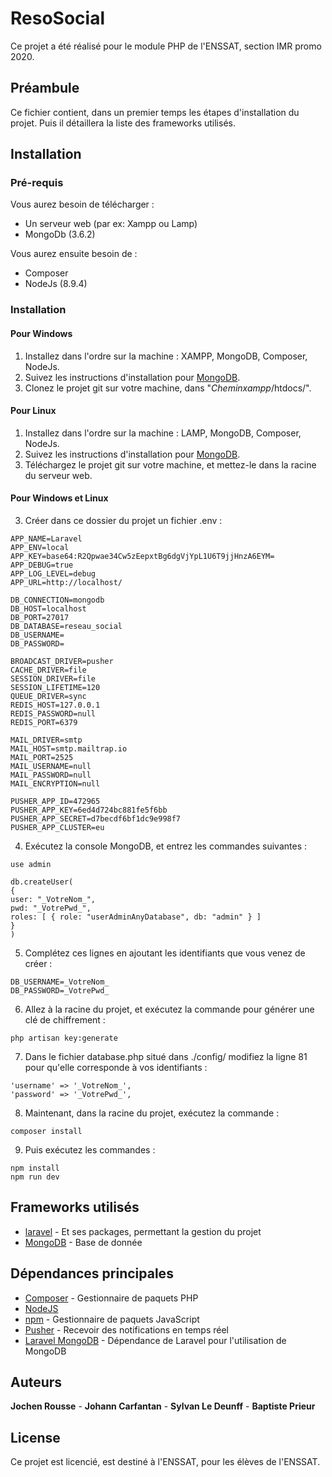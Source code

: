 # ResoSocial

Ce projet a été réalisé pour le module PHP de l'ENSSAT, section IMR promo 2020.

## Préambule

Ce fichier contient, dans un premier temps les étapes d'installation du projet.
Puis il détaillera la liste des frameworks utilisés.

## Installation
### Pré-requis

Vous aurez besoin de télécharger :
 * Un serveur web (par ex: Xampp ou Lamp)
 * MongoDb (3.6.2)  
 
Vous aurez ensuite besoin de :
 * Composer 
 * NodeJs (8.9.4)

### Installation
#### Pour Windows

1. Installez dans l'ordre sur la machine : XAMPP, MongoDB, Composer, NodeJs.
2. Suivez les instructions d'installation pour [MongoDB](https://docs.mongodb.com/manual/administration/install-community/).
3. Clonez le projet git sur votre machine, dans "_Cheminxampp_/htdocs/".

#### Pour Linux

1. Installez dans l'ordre sur la machine : LAMP, MongoDB, Composer, NodeJs.
2. Suivez les instructions d'installation pour [MongoDB](https://docs.mongodb.com/manual/administration/install-community/).
3. Téléchargez le projet git sur votre machine, et mettez-le dans la racine du serveur web.

#### Pour Windows et Linux

3. Créer dans ce dossier du projet un fichier .env :
```
APP_NAME=Laravel
APP_ENV=local
APP_KEY=base64:R2Qpwae34Cw5zEepxtBg6dgVjYpL1U6T9jjHnzA6EYM=
APP_DEBUG=true
APP_LOG_LEVEL=debug
APP_URL=http://localhost/  

DB_CONNECTION=mongodb
DB_HOST=localhost
DB_PORT=27017
DB_DATABASE=reseau_social
DB_USERNAME=
DB_PASSWORD=  

BROADCAST_DRIVER=pusher
CACHE_DRIVER=file
SESSION_DRIVER=file
SESSION_LIFETIME=120
QUEUE_DRIVER=sync
REDIS_HOST=127.0.0.1
REDIS_PASSWORD=null
REDIS_PORT=6379  

MAIL_DRIVER=smtp
MAIL_HOST=smtp.mailtrap.io
MAIL_PORT=2525
MAIL_USERNAME=null
MAIL_PASSWORD=null
MAIL_ENCRYPTION=null  

PUSHER_APP_ID=472965
PUSHER_APP_KEY=6ed4d724bc881fe5f6bb
PUSHER_APP_SECRET=d7becdf6bf1dc9e998f7
PUSHER_APP_CLUSTER=eu
```
4. Exécutez la console MongoDB, et entrez les commandes suivantes :
```
use admin

db.createUser(
{
user: "_VotreNom_",
pwd: "_VotrePwd_",
roles: [ { role: "userAdminAnyDatabase", db: "admin" } ]
}
)
```
5. Complétez ces lignes en ajoutant les identifiants que vous venez de créer :
```
DB_USERNAME=_VotreNom_
DB_PASSWORD=_VotrePwd_
```
6. Allez à la racine du projet, et exécutez la commande pour générer une clé de chiffrement :
```
php artisan key:generate
```
7. Dans le fichier database.php situé dans ./config/ modifiez la ligne 81 pour qu'elle corresponde à vos identifiants :
```
'username' => '_VotreNom_',
'password' => '_VotrePwd_',
```
8. Maintenant, dans la racine du projet, exécutez la commande :  
```
composer install
```
9. Puis exécutez les commandes :
```
npm install
npm run dev
```

## Frameworks utilisés

* [laravel](https://laravel.com/) - Et ses packages, permettant la gestion du projet
* [MongoDB](https://www.mongodb.com/) - Base de donnée

## Dépendances principales

* [Composer](https://getcomposer.org/) - Gestionnaire de paquets PHP
* [NodeJS](https://nodejs.org/en/)
* [npm](https://www.npmjs.com/) - Gestionnaire de paquets JavaScript
* [Pusher](https://pusher.com/docs/) - Recevoir des notifications en temps réel
* [Laravel MongoDB](https://github.com/jenssegers/laravel-mongodb) - Dépendance de Laravel pour l'utilisation de MongoDB

## Auteurs

**Jochen Rousse** - **Johann Carfantan** - **Sylvan Le Deunff** - **Baptiste Prieur**

## License

Ce projet est licencié, est destiné à l'ENSSAT, pour les élèves de l'ENSSAT.

